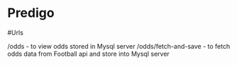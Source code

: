 # Predigo

#Urls

/odds - to view odds stored in Mysql server
/odds/fetch-and-save - to fetch odds data from Football api and store into Mysql server
